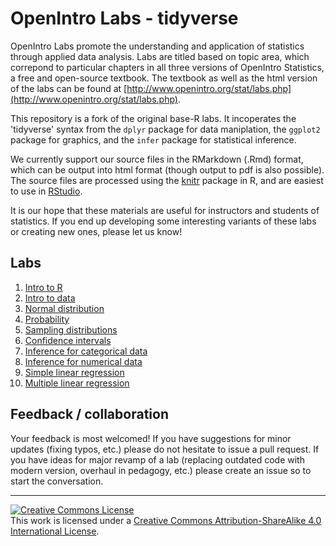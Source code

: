 OpenIntro Labs - tidyverse
==============

OpenIntro Labs promote the understanding and application of statistics through 
applied data analysis. Labs are titled based on topic area, which correpond to 
particular chapters in all three versions of OpenIntro Statistics, a free and 
open-source textbook. The textbook as well as the html version of the labs can
be found at [http://www.openintro.org/stat/labs.php](http://www.openintro.org/stat/labs.php).

This repository is a fork of the original base-R labs. It incoperates 
the 'tidyverse' syntax from the `dplyr` package for data maniplation, the `ggplot2` 
package for graphics, and the `infer` package for statistical inference.

We currently support our source files in the RMarkdown (.Rmd) format, which can be output into
html format (though output to pdf is also possible). The source files are processed
using the [knitr](http://yihui.name/knitr/) package in R, and are easiest to use in [RStudio](https://www.rstudio.com/products/rstudio/download/).

It is our hope that these materials are useful for instructors and students of 
statistics.  If you end up developing some interesting variants of these labs or 
creating new ones, please let us know!

## Labs

1. [Intro to R](http://openintrostat.github.io/oiLabs-tidy/01_intro_to_r/intro_to_r.html)
2. [Intro to data](http://openintrostat.github.io/oiLabs-tidy/02_intro_to_data/intro_to_data.html)
3. [Normal distribution](http://openintrostat.github.io/oiLabs-tidy/03_normal_distribution/normal_distribution.html)
4. [Probability](http://openintrostat.github.io/oiLabs-tidy/04_probability/probability.html)
5. [Sampling distributions](https://openintro.shinyapps.io/sampling_distributions/)
6. [Confidence intervals](https://openintro.shinyapps.io/confidence_intervals/)
7. [Inference for categorical data](https://openintro.shinyapps.io/inf_for_categorical_data/)
8. [Inference for numerical data](http://openintrostat.github.io/oiLabs-tidy/08_inf_for_numerical_data/inf_for_numerical_data.html)
9. [Simple linear regression](http://openintrostat.github.io/oiLabs-tidy/09_simple_regression/simple_regression.html)
10. [Multiple linear regression](http://openintrostat.github.io/oiLabs-tidy/10_multiple_regression/multiple_regression.html)

## Feedback / collaboration

Your feedback is most welcomed! If you have suggestions for minor updates (fixing
typos, etc.) please do not hesitate to issue a pull request. If you have ideas for
major revamp of a lab (replacing outdated code with modern version, overhaul in 
pedagogy, etc.) please create an issue so to start the conversation.


* * *

<a rel="license" href="http://creativecommons.org/licenses/by-sa/4.0/"><img alt="Creative Commons License" style="border-width:0" src="https://i.creativecommons.org/l/by-sa/4.0/88x31.png" /></a><br />This work is licensed under a <a rel="license" href="http://creativecommons.org/licenses/by-sa/4.0/">Creative Commons Attribution-ShareAlike 4.0 International License</a>.

